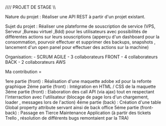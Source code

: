 //// PROJET DE STAGE \\\\

Nature du projet : Réaliser une API REST à partir d'un projet existant. 

Sujet du projet : Réaliser une plateforme de souscription de service (VPS, Serveur ,Bureau virtuel ,Bdd) pour les utilisateurs avec possibilités de différentes actions sur leurs souscriptions (apperçu d'un dashboard pour la consommation, pourvoir effectuer et supprimer des backups, snapshots , lancement d'un open panel pour effectuer des actions sur la machine)

Organisation: - SCRUM AGILE
              - 3 collaborateurs FRONT
              - 4 collaborateurs BACK
              - 2 collaborateurs AWS
          

Ma contribution = 

1ere partie (front) : Réalisation d'une maquette adobe xd pour la refonte graphique
2éme partie (front) : Intégration en HTML / CSS de la maquette
3éme partie (front) : Elaboration des call API (via ajax) tout en respectant l'interraction avec l'utilisateur (blocage de page lors d'un chargement, loader , messages lors de l'action)
4éme partie (back)  : Création d'une table Global property attribute servant ainsi de back office
5éme partie (front- back) : Passage en Tierce Maintenance Application (à partir des tickets Trello , résolution de différents bugs remontaient par la TRA)
